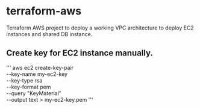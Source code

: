 # terraform-aws
Terraform AWS project to deploy a working VPC architecture to deploy EC2 instances and shared DB instance.

## Create key for EC2 instance manually.
''' aws ec2 create-key-pair \
    --key-name my-ec2-key \
    --key-type rsa \
    --key-format pem \
    --query "KeyMaterial" \
    --output text > my-ec2-key.pem '''
